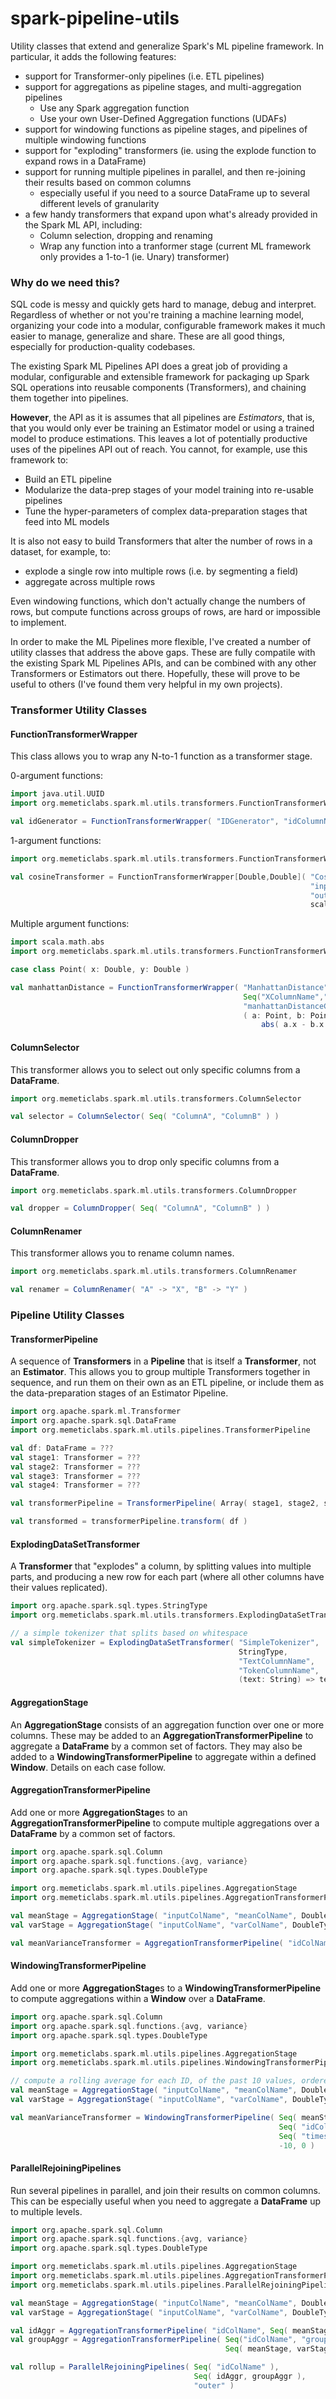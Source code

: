 # spark-pipeline-utils
Utility classes that extend and generalize Spark's ML pipeline framework. 
In particular, it adds the following features:

* support for Transformer-only pipelines (i.e. ETL pipelines)
* support for aggregations as pipeline stages, and multi-aggregation pipelines
    * Use any Spark aggregation function
    * Use your own User-Defined Aggregation functions (UDAFs)
* support for windowing functions as pipeline stages, and pipelines of multiple windowing functions
* support for "exploding" transformers (ie. using the explode function to expand rows in a DataFrame)
* support for running multiple pipelines in parallel, and then re-joining their results based on common columns
    * especially useful if you need to a source DataFrame up to several different levels of granularity
* a few handy transformers that expand upon what's already provided in the Spark ML API, including:
    * Column selection, dropping and renaming
    * Wrap any function into a tranformer stage (current ML framework only provides a 1-to-1 (ie. Unary) transformer)

### Why do we need this?

SQL code is messy and quickly gets hard to manage, debug and interpret. 
Regardless of whether or not you're training a machine learning model,
organizing your code into a modular, configurable framework makes it much 
easier to manage, generalize and share. These are all good things, especially 
for production-quality codebases.

The existing Spark ML Pipelines API does a great job of providing a modular, configurable and
extensible framework for packaging up Spark SQL operations into reusable components (Transformers),
and chaining them together into pipelines.

**However**, the API as it is assumes that all pipelines are *Estimators*, that is, that you would
only ever be training an Estimator model or using a trained model to produce estimations. This 
leaves a lot of potentially productive uses of the pipelines API out of reach. You cannot, 
for example, use this framework to:

* Build an ETL pipeline
* Modularize the data-prep stages of your model training into re-usable pipelines
* Tune the hyper-parameters of complex data-preparation stages that feed into ML models

It is also not easy to build Transformers that alter the number of rows in a dataset, for example, to:

* explode a single row into multiple rows (i.e. by segmenting a field)
* aggregate across multiple rows

Even windowing functions, which don't actually change the numbers of rows, 
but compute functions across groups of rows, are hard or impossible to implement.

In order to make the ML Pipelines more flexible, I've created a number of utility classes that 
address the above gaps. These are fully compatile with the existing Spark ML Pipelines APIs, and
can be combined with any other Transformers or Estimators out there. Hopefully, 
these will prove to be useful to others (I've found them very helpful in my own projects). 

### Transformer Utility Classes

#### FunctionTransformerWrapper

This class allows you to wrap any N-to-1 function as a transformer stage.

0-argument functions:
```scala
import java.util.UUID
import org.memeticlabs.spark.ml.utils.transformers.FunctionTransformerWrapper

val idGenerator = FunctionTransformerWrapper( "IDGenerator", "idColumnName", UUID.randomUUID )
```

1-argument functions:
```scala
import org.memeticlabs.spark.ml.utils.transformers.FunctionTransformerWrapper

val cosineTransformer = FunctionTransformerWrapper[Double,Double]( "CosineTransformer", 
	                                                               "inputColumName", 
	                                                               "outputColumnName", 
	                                                               scala.math.cos )
```

Multiple argument functions:
```scala
import scala.math.abs
import org.memeticlabs.spark.ml.utils.transformers.FunctionTransformerWrapper

case class Point( x: Double, y: Double )

val manhattanDistance = FunctionTransformerWrapper( "ManhattanDistance",
                                                    Seq("XColumnName","YColumnName"),
                                                    "manhattanDistanceColumnName",
                                                    ( a: Point, b: Point ) =>
	                                                    abs( a.x - b.x ) + abs( a.y - b.y ) )
```

#### ColumnSelector

This transformer allows you to select out only specific columns from a **DataFrame**.

```scala
import org.memeticlabs.spark.ml.utils.transformers.ColumnSelector

val selector = ColumnSelector( Seq( "ColumnA", "ColumnB" ) )
```

#### ColumnDropper

This transformer allows you to drop only specific columns from a **DataFrame**.

```scala
import org.memeticlabs.spark.ml.utils.transformers.ColumnDropper

val dropper = ColumnDropper( Seq( "ColumnA", "ColumnB" ) )
```

#### ColumnRenamer

This transformer allows you to rename column names.

```scala
import org.memeticlabs.spark.ml.utils.transformers.ColumnRenamer

val renamer = ColumnRenamer( "A" -> "X", "B" -> "Y" )
```

### Pipeline Utility Classes

#### TransformerPipeline

A sequence of **Transformers** in a **Pipeline** that is itself a **Transformer**, not an **Estimator**. 
This allows you to group multiple Transformers together in sequence, and run them on their own
as an ETL pipeline, or include them as the data-preparation stages of an Estimator Pipeline.

```scala
import org.apache.spark.ml.Transformer
import org.apache.spark.sql.DataFrame
import org.memeticlabs.spark.ml.utils.pipelines.TransformerPipeline

val df: DataFrame = ???
val stage1: Transformer = ???
val stage2: Transformer = ???
val stage3: Transformer = ???
val stage4: Transformer = ???

val transformerPipeline = TransformerPipeline( Array( stage1, stage2, stage3, stage4 ) )

val transformed = transformerPipeline.transform( df )
```

#### ExplodingDataSetTransformer

A **Transformer** that "explodes" a column, by splitting values into multiple parts, 
and producing a new row for each part (where all other columns have their values replicated).

```scala
import org.apache.spark.sql.types.StringType
import org.memeticlabs.spark.ml.utils.transformers.ExplodingDataSetTransformer

// a simple tokenizer that splits based on whitespace
val simpleTokenizer = ExplodingDataSetTransformer( "SimpleTokenizer",
	                                               StringType,
	                                               "TextColumnName",
	                                               "TokenColumnName",
	                                               (text: String) => text.split("\\w+" ) )
``` 

#### AggregationStage

An **AggregationStage** consists of an aggregation function over one or more columns.
These may be added to an **AggregationTransformerPipeline** to aggregate 
a **DataFrame** by a common set of factors. They may also be added to a **WindowingTransformerPipeline**
to aggregate within a defined **Window**. Details on each case follow.

#### AggregationTransformerPipeline

Add one or more **AggregationStage**s to an **AggregationTransformerPipeline** to compute multiple
aggregations over a **DataFrame** by a common set of factors. 

```scala
import org.apache.spark.sql.Column
import org.apache.spark.sql.functions.{avg, variance}
import org.apache.spark.sql.types.DoubleType

import org.memeticlabs.spark.ml.utils.pipelines.AggregationStage
import org.memeticlabs.spark.ml.utils.pipelines.AggregationTransformerPipeline

val meanStage = AggregationStage( "inputColName", "meanColName", DoubleType, (vals: Column) => avg(vals) )
val varStage = AggregationStage( "inputColName", "varColName", DoubleType, (vals: Column) => variance(vals) )

val meanVarianceTransformer = AggregationTransformerPipeline( "idColName", Seq( meanStage, varStage ) )
```

#### WindowingTransformerPipeline

Add one or more **AggregationStage**s to a **WindowingTransformerPipeline** to compute
aggregations within a **Window** over a **DataFrame**.

```scala
import org.apache.spark.sql.Column
import org.apache.spark.sql.functions.{avg, variance}
import org.apache.spark.sql.types.DoubleType

import org.memeticlabs.spark.ml.utils.pipelines.AggregationStage
import org.memeticlabs.spark.ml.utils.pipelines.WindowingTransformerPipeline

// compute a rolling average for each ID, of the past 10 values, ordered by timestamps
val meanStage = AggregationStage( "inputColName", "meanColName", DoubleType, (vals: Column) => avg(vals) )
val varStage = AggregationStage( "inputColName", "varColName", DoubleType, (vals: Column) => variance(vals) )

val meanVarianceTransformer = WindowingTransformerPipeline( Seq( meanStage, varStage ),
                                                            Seq( "idColName" ),
                                                            Seq( "timestampColName" ),
                                                            -10, 0 )
```

#### ParallelRejoiningPipelines

Run several pipelines in parallel, and join their results on common columns. This can be
especially useful when you need to aggregate a **DataFrame** up to multiple levels.

```scala
import org.apache.spark.sql.Column
import org.apache.spark.sql.functions.{avg, variance}
import org.apache.spark.sql.types.DoubleType

import org.memeticlabs.spark.ml.utils.pipelines.AggregationStage
import org.memeticlabs.spark.ml.utils.pipelines.AggregationTransformerPipeline
import org.memeticlabs.spark.ml.utils.pipelines.ParallelRejoiningPipelines

val meanStage = AggregationStage( "inputColName", "meanColName", DoubleType, (vals: Column) => avg(vals) )
val varStage = AggregationStage( "inputColName", "varColName", DoubleType, (vals: Column) => variance(vals) )

val idAggr = AggregationTransformerPipeline( "idColName", Seq( meanStage, varStage ) )
val groupAggr = AggregationTransformerPipeline( Seq("idColName", "groupColName"),
                                                Seq( meanStage, varStage ) )

val rollup = ParallelRejoiningPipelines( Seq( "idColName" ),
                                         Seq( idAggr, groupAggr ),
                                         "outer" )
```
